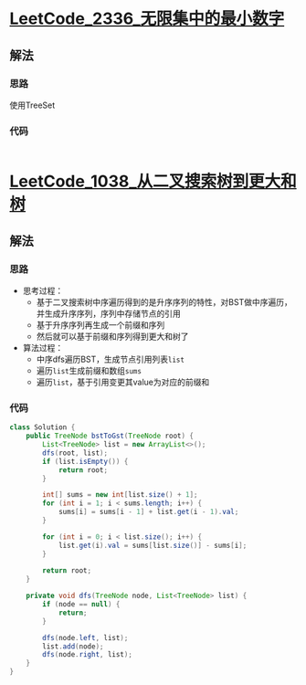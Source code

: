 # [LeetCode_2336_无限集中的最小数字](https://leetcode.cn/problems/smallest-number-in-infinite-set)
## 解法
### 思路
使用TreeSet
### 代码
```java

```
# [LeetCode_1038_从二叉搜索树到更大和树](https://leetcode.cn/problems/binary-search-tree-to-greater-sum-tree)
## 解法
### 思路
- 思考过程：
  - 基于二叉搜索树中序遍历得到的是升序序列的特性，对BST做中序遍历，并生成升序序列，序列中存储节点的引用
  - 基于升序序列再生成一个前缀和序列
  - 然后就可以基于前缀和序列得到更大和树了
- 算法过程：
  - 中序dfs遍历BST，生成节点引用列表`list`
  - 遍历`list`生成前缀和数组`sums`
  - 遍历`list`，基于引用变更其value为对应的前缀和
### 代码
```java
class Solution {
    public TreeNode bstToGst(TreeNode root) {
        List<TreeNode> list = new ArrayList<>();
        dfs(root, list);
        if (list.isEmpty()) {
            return root;
        }

        int[] sums = new int[list.size() + 1];
        for (int i = 1; i < sums.length; i++) {
            sums[i] = sums[i - 1] + list.get(i - 1).val;
        }

        for (int i = 0; i < list.size(); i++) {
            list.get(i).val = sums[list.size()] - sums[i];
        }
        
        return root;
    }

    private void dfs(TreeNode node, List<TreeNode> list) {
        if (node == null) {
            return;
        }

        dfs(node.left, list);
        list.add(node);
        dfs(node.right, list);
    }
}
```